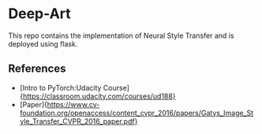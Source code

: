 # Deep-Art
This repo contains the implementation of Neural Style Transfer and is deployed using flask.

##


## References
* [Intro to PyTorch:Udacity Course]{https://classroom.udacity.com/courses/ud188}
* [Paper]{https://www.cv-foundation.org/openaccess/content_cvpr_2016/papers/Gatys_Image_Style_Transfer_CVPR_2016_paper.pdf}
